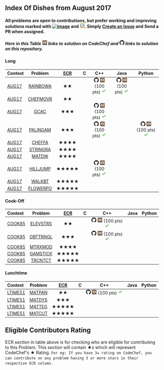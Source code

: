 ## Index Of Dishes from August 2017

#### All problems are open to contributions, but prefer working and improving solutions marked with [![image](../img/WA.png)](#) and [![image](../img/TLE.png)](#). Simply [Create an Issue](https://github.com/iiitv/ChefLib/issues/new) and Send a PR when assigned.

##### Here in this Table [![image](../img/CC.png)](#) links to solution on CodeChef and [![image](../img/GH.png)](#) links to solution on this repository.

<a name="long"></a>
#### Long

| Contest | Problem | [ECR](#ecr) | C | C++ | Java | Python |
|:--------------|:----------------:|:----------------:|:----------------:|:----------------:|:-----------------:|:-----------------:|
| [AUG17](https://www.codechef.com/AUG17) | [RAINBOWA](https://www.codechef.com/AUG17/problems/RAINBOWA) | ★★ | | [![image](../img/GH.png)](AUG/AUG17/RAINBOWA/RAINBOWA.cpp)  [![image](../img/CC.png)](https://www.codechef.com/viewsolution/14909134) (100 pts) [![image](../img/AC.png)](#) | [![image](../img/GH.png)](AUG/AUG17/RAINBOWA/RAINBOWA.java)  [![image](../img/CC.png)](https://www.codechef.com/viewsolution/14859923) (100 pts) [![image](../img/AC.png)](#) | |
| [AUG17](https://www.codechef.com/AUG17) | [CHEFMOVR](https://www.codechef.com/AUG17/problems/CHEFMOVR) | ★★ | | | | |
| [AUG17](https://www.codechef.com/AUG17) | [GCAC](https://www.codechef.com/AUG17/problems/GCAC) | ★★★ | | [![image](../img/GH.png)](AUG/AUG17/GCAC/GCAC.cpp)  [![image](../img/CC.png)](https://www.codechef.com/viewsolution/14947059) (100 pts) [![image](../img/AC.png)](#) | | |
| [AUG17](https://www.codechef.com/AUG17) | [PALINGAM](https://www.codechef.com/AUG17/problems/PALINGAM) | ★★★ | | [![image](../img/GH.png)](AUG/AUG17/PALINGAM/PALINGAM.cpp)  [![image](../img/CC.png)](https://www.codechef.com/viewsolution/14908284) (100 pts) [![image](../img/AC.png)](#) | | [![image](../img/GH.png)](AUG/AUG16/PALINGAM/PALINGAM.c) [![image](../img/CC.png)](https://www.codechef.com/viewsolution/15596349) (100 pts) [![image](../img/AC.png)](#)|
| [AUG17](https://www.codechef.com/AUG17) | [CHEFFA](https://www.codechef.com/AUG17/problems/CHEFFA) | ★★★★ | | | | |
| [AUG17](https://www.codechef.com/AUG17) | [STRINGRA](https://www.codechef.com/AUG17/problems/STRINGRA) | ★★★★ | | | | |
| [AUG17](https://www.codechef.com/AUG17) | [MATDW](https://www.codechef.com/AUG17/problems/MATDW) | ★★★★ | | | | |
| [AUG17](https://www.codechef.com/AUG17) | [HILLJUMP](https://www.codechef.com/AUG17/problems/HILLJUMP) | ★★★★★ | | [![image](../img/GH.png)](AUG/AUG17/HILLJUMP/HILLJUMP.cpp)  [![image](../img/CC.png)](https://www.codechef.com/viewsolution/14996982) (100 pts) [![image](../img/AC.png)](#) | | |
| [AUG17](https://www.codechef.com/AUG17) | [WALKBT](https://www.codechef.com/AUG17/problems/WALKBT) | ★★★★★ | | | | |
| [AUG17](https://www.codechef.com/AUG17) | [FLOWERPO](https://www.codechef.com/AUG17/problems/FLOWERPO) | ★★★★★ | | | | |

<a name="cook"></a>
#### Cook-Off

| Contest | Problem | [ECR](#ecr) | C | C++ | Java | Python |
|:--------------|:----------------:|:----------------:|:----------------:|:----------------:|:-----------------:|:-----------------:|
| [COOK85](https://www.codechef.com/COOK85) | [ELEVSTRS](https://www.codechef.com/COOK85/problems/ELEVSTRS) | ★★ | | [![image](../img/GH.png)](AUG/COOK85/ELEVSTRS/ELEVSTRS.cpp)  [![image](../img/CC.png)](https://www.codechef.com/viewsolution/15044633) (100 pts) [![image](../img/AC.png)](#) | | |
| [COOK85](https://www.codechef.com/COOK85) | [OBTTRNGL](https://www.codechef.com/COOK85/problems/OBTTRNGL) | ★★★ | | [![image](../img/GH.png)](AUG/COOK85/OBTTRNGL/OBTTRNGL.cpp)  [![image](../img/CC.png)](https://www.codechef.com/viewsolution/15051769) (100 pts) [![image](../img/AC.png)](#) | | |
| [COOK85](https://www.codechef.com/COOK85) | [MTRXMOD](https://www.codechef.com/COOK85/problems/MTRXMOD) | ★★★★ | | | | |
| [COOK85](https://www.codechef.com/COOK85) | [GAMSTICK](https://www.codechef.com/COOK85/problems/GAMSTICK) | ★★★★★ | | | | |
| [COOK85](https://www.codechef.com/COOK85) | [TRCNTCT](https://www.codechef.com/COOK85/problems/TRCNTCT) | ★★★★★ | | | | |

<a name="ltime"></a>
#### Lunchtime

| Contest | Problem | [ECR](#ecr) | C | C++ | Java | Python |
|:--------------|:----------------:|:----------------:|:----------------:|:----------------:|:-----------------:|:-----------------:|
| [LTIME51](https://www.codechef.com/LTIME51) | [MATPAN](https://www.codechef.com/LTIME51/problems/MATPAN) | ★★ | | [![image](../img/GH.png)](AUG/LTIME51/MATPAN/MATPAN.cpp)  [![image](../img/CC.png)](https://www.codechef.com/viewsolution/15119803) (100 pts) [![image](../img/AC.png)](#) | | |
| [LTIME51](https://www.codechef.com/LTIME51) | [MATDYS](https://www.codechef.com/LTIME51/problems/MATDYS) | ★★★ | | | | |
| [LTIME51](https://www.codechef.com/LTIME51) | [MATTEG](https://www.codechef.com/LTIME51/problems/MATTEG) | ★★★★★ | | | | |
| [LTIME51](https://www.codechef.com/LTIME51) | [MATCUT](https://www.codechef.com/LTIME51/problems/MATCUT) | ★★★★★ | | | | |


<a name="ecr"></a>
## Eligible Contributors Rating

ECR section in table above is for checking who are eligible for contributing to this Problem.
This section will contain ★s which will represent CodeChef's ★ Rating.
`For eg: If you have 3★ rating on CodeChef, you can contribute on any problem having 3 or more stars in their respective ECR column.`
